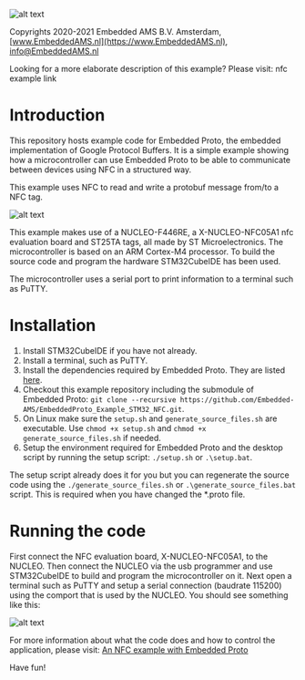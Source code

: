 
![alt text](https://embeddedproto.com/wp-content/uploads/2020/03/Embedded-Proto-e1583834233386.png "Embedded Proto Logo")


Copyrights 2020-2021 Embedded AMS B.V. Amsterdam, [www.EmbeddedAMS.nl](https://www.EmbeddedAMS.nl), [info@EmbeddedAMS.nl](mailto:info@EmbeddedAMS.nl)


Looking for a more elaborate description of this example? Please visit: nfc example link


# Introduction

This repository hosts example code for Embedded Proto, the embedded implementation of Google Protocol Buffers. It is a simple example showing how a microcontroller can use Embedded Proto to be able to communicate between devices using NFC in a structured way.


This example uses NFC to read and write a protobuf message from/to a NFC tag. 

![alt text](https://embeddedproto.com/wp-content/uploads/2020/08/NFC_hardware.jpg "NFC setup")

This example makes use of a NUCLEO-F446RE, a X-NUCLEO-NFC05A1 nfc evaluation board and ST25TA tags, all made by ST Microelectronics. The microcontroller is based on an ARM Cortex-M4 processor. To build the source code and program the hardware STM32CubeIDE has been used. 

The microcontroller uses a serial port to print information to a terminal such as PuTTY.


# Installation

1. Install STM32CubeIDE if you have not already.
2. Install a terminal, such as PuTTY.
3. Install the dependencies required by Embedded Proto. They are listed [here](https://github.com/Embedded-AMS/EmbeddedProto).
4. Checkout this example repository including the submodule of Embedded Proto: `git clone --recursive https://github.com/Embedded-AMS/EmbeddedProto_Example_STM32_NFC.git`.
5. On Linux make sure the `setup.sh` and `generate_source_files.sh` are executable. Use `chmod +x setup.sh` and `chmod +x generate_source_files.sh` if needed.
6. Setup the environment required for Embedded Proto and the desktop script by running the setup script: `./setup.sh` or `.\setup.bat`.

The setup script already does it for you but you can regenerate the source code using the `./generate_source_files.sh` or `.\generate_source_files.bat` script. This is required when you have changed the \*.proto file.


# Running the code

First connect the NFC evaluation board, X-NUCLEO-NFC05A1, to the NUCLEO. Then connect the NUCLEO via the usb programmer and use STM32CubeIDE to build and program the microcontroller on it. Next open a terminal such as PuTTY and setup a serial connection (baudrate 115200) using the comport that is used by the NUCLEO.
You should see something like this:

![alt text](https://embeddedproto.com/wp-content/uploads/2020/08/NFC_terminal_1.jpg "Terminal screenshot of NFC menu")

For more information about what the code does and how to control the application, please visit: [An NFC example with Embedded Proto](https://embeddedproto.com/nfc-example-with-embedded-proto/)

Have fun!
